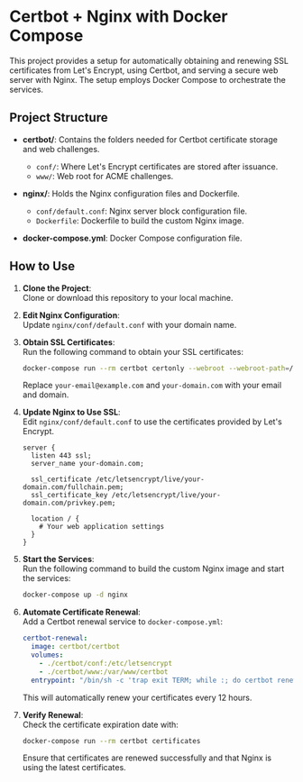
# Certbot + Nginx with Docker Compose

This project provides a setup for automatically obtaining and renewing SSL certificates from Let's Encrypt, using Certbot, and serving a secure web server with Nginx. The setup employs Docker Compose to orchestrate the services.

## Project Structure

- **certbot/**: Contains the folders needed for Certbot certificate storage and web challenges.
  - `conf/`: Where Let's Encrypt certificates are stored after issuance.
  - `www/`: Web root for ACME challenges.

- **nginx/**: Holds the Nginx configuration files and Dockerfile.
  - `conf/default.conf`: Nginx server block configuration file.
  - `Dockerfile`: Dockerfile to build the custom Nginx image.

- **docker-compose.yml**: Docker Compose configuration file.

## How to Use

1. **Clone the Project**:  
   Clone or download this repository to your local machine.

2. **Edit Nginx Configuration**:  
   Update `nginx/conf/default.conf` with your domain name.

3. **Obtain SSL Certificates**:  
   Run the following command to obtain your SSL certificates:

   ```bash
   docker-compose run --rm certbot certonly --webroot --webroot-path=/var/www/certbot --email your-email@example.com --agree-tos --no-eff-email -d your-domain.com
   ```

   Replace `your-email@example.com` and `your-domain.com` with your email and domain.

4. **Update Nginx to Use SSL**:  
   Edit `nginx/conf/default.conf` to use the certificates provided by Let's Encrypt.

   ```nginx
   server {
     listen 443 ssl;
     server_name your-domain.com;

     ssl_certificate /etc/letsencrypt/live/your-domain.com/fullchain.pem;
     ssl_certificate_key /etc/letsencrypt/live/your-domain.com/privkey.pem;

     location / {
       # Your web application settings
     }
   }
   ```

5. **Start the Services**:  
   Run the following command to build the custom Nginx image and start the services:

   ```bash
   docker-compose up -d nginx
   ```

6. **Automate Certificate Renewal**:  
   Add a Certbot renewal service to `docker-compose.yml`:

   ```yaml
   certbot-renewal:
     image: certbot/certbot
     volumes:
       - ./certbot/conf:/etc/letsencrypt
       - ./certbot/www:/var/www/certbot
     entrypoint: "/bin/sh -c 'trap exit TERM; while :; do certbot renew --webroot --webroot-path=/var/www/certbot; sleep 12h & wait $${!}; done;'"
   ```

   This will automatically renew your certificates every 12 hours.

7. **Verify Renewal**:  
   Check the certificate expiration date with:

   ```bash
   docker-compose run --rm certbot certificates
   ```

   Ensure that certificates are renewed successfully and that Nginx is using the latest certificates.

